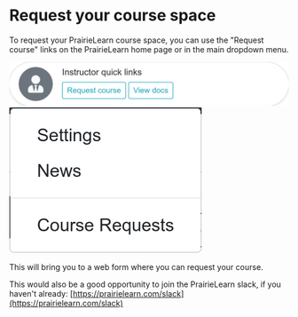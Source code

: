 # Request your course space

To request your PrairieLearn course space, you can use the "Request course" links on the PrairieLearn home page or in the main dropdown menu.

![](requestCourseButton.png)
![](requestCourseDropdown.png)

This will bring you to a web form where you can request your course.

This would also be a good opportunity to join the PrairieLearn slack, if you haven't already: [https://prairielearn.com/slack](https://prairielearn.com/slack)
